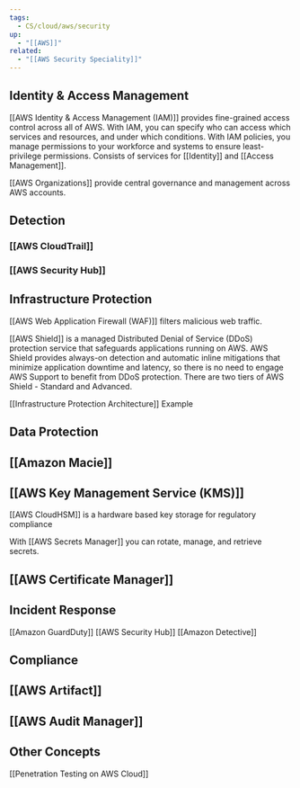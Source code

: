```yaml
---
tags:
  - CS/cloud/aws/security
up:
  - "[[AWS]]"
related:
  - "[[AWS Security Speciality]]"
---
```

## Identity & Access Management 

[[AWS Identity & Access Management (IAM)]] provides fine-grained access control across all of AWS. With IAM, you can specify who can access which services and resources, and under which conditions. With IAM policies, you manage permissions to your workforce and systems to ensure least-privilege permissions. Consists of services for [[Identity]] and [[Access Management]].

[[AWS Organizations]] provide central governance and management across AWS accounts.

## Detection

### [[AWS CloudTrail]]
### [[AWS Security Hub]]

## Infrastructure Protection

[[AWS Web Application Firewall (WAF)]] filters malicious web traffic.

[[AWS Shield]] is a managed Distributed Denial of Service (DDoS) protection service that safeguards applications running on AWS. AWS Shield provides always-on detection and automatic inline mitigations that minimize application downtime and latency, so there is no need to engage AWS Support to benefit from DDoS protection. There are two tiers of AWS Shield - Standard and Advanced.

[[Infrastructure Protection Architecture]] Example

## Data Protection
## [[Amazon Macie]]
## [[AWS Key Management Service (KMS)]]

[[AWS CloudHSM]] is a hardware based key storage for regulatory compliance

With [[AWS Secrets Manager]] you can rotate, manage, and retrieve secrets.

## [[AWS Certificate Manager]]


## Incident Response
[[Amazon GuardDuty]]
[[AWS Security Hub]]
[[Amazon Detective]]

## Compliance
## [[AWS Artifact]]
## [[AWS Audit Manager]]


## Other Concepts
[[Penetration Testing on AWS Cloud]]